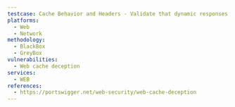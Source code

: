 ```yaml
---
testcase: Cache Behavior and Headers - Validate that dynamic responses in the Web (HTTP/HTTPS) service always include correct Cache-Control and related headers as per security policy to avoid caching sensitive information
platforms: 
  - Web
  - Network
methodology: 
  - BlackBox
  - GreyBox
vulnerabilities:
  - Web cache deception
services:
  - WEB
references:
  - https://portswigger.net/web-security/web-cache-deception
---
```

